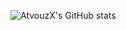 ![AtvouzX's GitHub stats](https://readme-mu-rust.vercel.app/api?username=AtvouzX&show_icons=true&theme=transparent)
